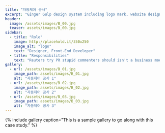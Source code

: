 ```yaml
---
title: "자동제어 공사"
excerpt: "Ginger Gulp design system including logo mark, website design, and branding applications."
header:
  image: /assets/images/B_00.jpg
  teaser: assets/images/B_00.jpg
sidebar:
  - title: "Role"
    image: http://placehold.it/350x250
    image_alt: "logo"
    text: "Designer, Front-End Developer"
  - title: "Responsibilities"
    text: "Reuters try PR stupid commenters should isn't a business model"
gallery:
  - url: /assets/images/B_01.jpg
    image_path: assets/images/B_01.jpg
    alt: "자동제어 공사 1"
  - url: /assets/images/B_02.jpg
    image_path: assets/images/B_02.jpg
    alt: "자동제어 공사 2"
  - url: /assets/images/B_03.jpg
    image_path: assets/images/B_03.jpg
    alt: "자동제어 공사 3"
---
```


{% include gallery caption="This is a sample gallery to go along with this case study." %}


